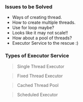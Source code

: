 ### Issues to be Solved

* Ways of creating thread.
* How to create multiple threads.
* Use for loop maybe?
* Looks like it may not scale!!
* How about a pool of threads?
* Executor Service to the rescue :)

### Types of Executor Service

> Single Thread Executor

> Fixed Thread Executor

> Cached Thread Pool

> Scheduled Executor